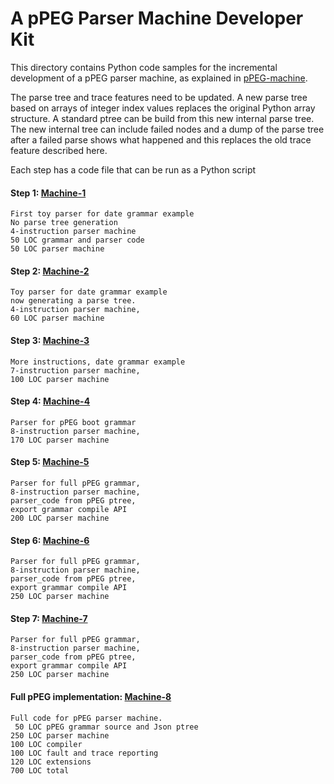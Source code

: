 #   A pPEG Parser Machine Developer Kit

This directory contains Python code samples for the incremental development of a pPEG parser machine, as explained in [pPEG-machine].

The parse tree and trace features need to be updated. A new parse tree based on arrays of integer index values replaces the original Python array structure. A standard ptree can be build from this new internal parse tree.  The new internal tree can include failed nodes and a dump of the parse tree after a failed parse shows what happened and this replaces the old trace feature described here. 

Each step has a code file that can be run as a Python script

####  Step 1:   [Machine-1]

    First toy parser for date grammar example
    No parse tree generation
    4-instruction parser machine
    50 LOC grammar and parser code
    50 LOC parser machine

####  Step 2:     [Machine-2]

    Toy parser for date grammar example
    now generating a parse tree.
    4-instruction parser machine,
    60 LOC parser machine

####  Step 3:     [Machine-3]

    More instructions, date grammar example 
    7-instruction parser machine,
    100 LOC parser machine

####  Step 4:     [Machine-4]

    Parser for pPEG boot grammar
    8-instruction parser machine,
    170 LOC parser machine

####  Step 5:     [Machine-5]

    Parser for full pPEG grammar, 
    8-instruction parser machine,
    parser_code from pPEG ptree,
    export grammar compile API
    200 LOC parser machine        

####  Step 6:     [Machine-6]

    Parser for full pPEG grammar, 
    8-instruction parser machine,
    parser_code from pPEG ptree,
    export grammar compile API
    250 LOC parser machine        

####  Step 7:     [Machine-7]

    Parser for full pPEG grammar, 
    8-instruction parser machine,
    parser_code from pPEG ptree,
    export grammar compile API
    250 LOC parser machine        

####  Full pPEG implementation:     [Machine-8]

    Full code for pPEG parser machine.
     50 LOC pPEG grammar source and Json ptree
    250 LOC parser machine
    100 LOC compiler
    100 LOC fault and trace reporting
    120 LOC extensions
    700 LOC total

[pPEG-machine]: https://github.com/pcanz/pPEG/blob/master/docs/pPEG-machine.md

[Machine-1]: https://github.com/pcanz/pPEGpy/blob/master/DeveloperKit/machine-1.py
[Machine-2]: https://github.com/pcanz/pPEGpy/blob/master/DeveloperKit/machine-2.py
[Machine-3]: https://github.com/pcanz/pPEGpy/blob/master/DeveloperKit/machine-3.py
[Machine-4]: https://github.com/pcanz/pPEGpy/blob/master/DeveloperKit/machine-4.py
[Machine-5]: https://github.com/pcanz/pPEGpy/blob/master/DeveloperKit/machine-5.py
[Machine-6]: https://github.com/pcanz/pPEGpy/blob/master/DeveloperKit/machine-6.py
[Machine-7]: https://github.com/pcanz/pPEGpy/blob/master/DeveloperKit/machine-7.py
[Machine-8]: https://github.com/pcanz/pPEGpy/blob/master/pPEG.py
